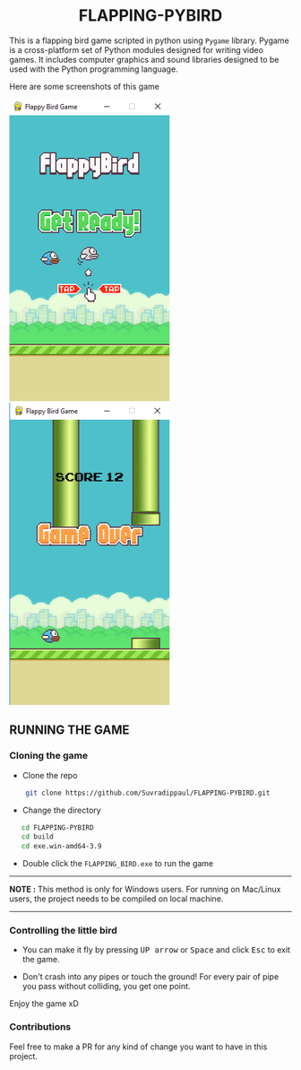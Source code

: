 <h1 align="center">FLAPPING-PYBIRD
</h1>

This is a flapping bird game scripted in python using ```Pygame``` library.
Pygame is a cross-platform set of Python modules designed for writing video games. It includes computer graphics and sound libraries designed to be used with the Python programming language.

Here are some screenshots of this game

[<img src="https://github.com/Suvradippaul/FLAPPING-PYBIRD/blob/master/Assets/Screenshots/Screenshot%201.png"
    alt="Home screen" width= "286" height = "539">](https://github.com/Suvradippaul/FLAPPING-PYBIRD/blob/master/Assets/Screenshots/Screenshot%201.png)
[<img src="https://github.com/Suvradippaul/FLAPPING-PYBIRD/blob/master/Assets/Screenshots/Screenshot%202.png"
    alt="Home screen" width= "286" height = "539">](https://github.com/Suvradippaul/FLAPPING-PYBIRD/blob/master/Assets/Screenshots/Screenshot%202.png)



## RUNNING THE GAME

### Cloning the game 

- Clone the repo
```bash
    git clone https://github.com/Suvradippaul/FLAPPING-PYBIRD.git
 ```
 - Change the directory
 ```bash
    cd FLAPPING-PYBIRD
    cd build
    cd exe.win-amd64-3.9
 ```
 - Double click the ```FLAPPING_BIRD.exe``` to run the game

---
**NOTE :**
  This method is only for Windows users. For running on Mac/Linux users, the project needs to be compiled on local machine. 

---

### Controlling the little bird

- You can make it fly by pressing <kbd>UP arrow</kbd> or <kbd>Space</kbd> and click <kbd>Esc</kbd> to exit the game. 

- Don't crash into any pipes or touch the ground! For every pair of pipe you pass without colliding, you get one point.



Enjoy the game xD

### Contributions
Feel free to make a PR for any kind of change you want to have in this project.
